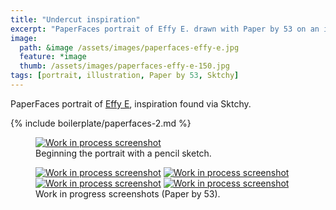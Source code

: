 ```yaml
---
title: "Undercut inspiration"
excerpt: "PaperFaces portrait of Effy E. drawn with Paper by 53 on an iPad."
image: 
  path: &image /assets/images/paperfaces-effy-e.jpg 
  feature: *image
  thumb: /assets/images/paperfaces-effy-e-150.jpg
tags: [portrait, illustration, Paper by 53, Sktchy]
---
```


PaperFaces portrait of <a href="http://sktchy.com/FH2qnD">Effy E</a>, inspiration found via Sktchy.

{% include boilerplate/paperfaces-2.md %}

<figure>
	<a href="{{ site.url }}/assets/images/paperfaces-effy-e-process-1-lg.jpg"><img src="{{ site.url }}/assets/images/paperfaces-effy-e-process-1-750.jpg" alt="Work in process screenshot"></a>
	<figcaption>Beginning the portrait with a pencil sketch.</figcaption>
</figure>

<figure class="half">
	<a href="{{ site.url }}/assets/images/paperfaces-effy-e-process-2-lg.jpg"><img src="{{ site.url }}/assets/images/paperfaces-effy-e-process-2-600.jpg" alt="Work in process screenshot"></a>
	<a href="{{ site.url }}/assets/images/paperfaces-effy-e-process-3-lg.jpg"><img src="{{ site.url }}/assets/images/paperfaces-effy-e-process-3-600.jpg" alt="Work in process screenshot"></a>
	<a href="{{ site.url }}/assets/images/paperfaces-effy-e-process-4-lg.jpg"><img src="{{ site.url }}/assets/images/paperfaces-effy-e-process-4-600.jpg" alt="Work in process screenshot"></a>
	<a href="{{ site.url }}/assets/images/paperfaces-effy-e-process-5-lg.jpg"><img src="{{ site.url }}/assets/images/paperfaces-effy-e-process-5-600.jpg" alt="Work in process screenshot"></a>
	<figcaption>Work in progress screenshots (Paper by 53).</figcaption>
</figure>
